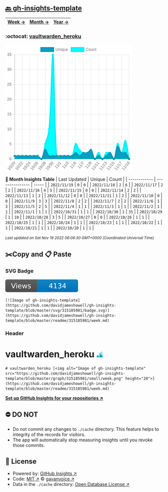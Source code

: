 ## [🔙 gh-insights-template](https://github.com/davidjameshowell/gh-insights-template)
| [**Week →**](https://github.com/davidjameshowell/gh-insights-template/blob/master/readme/315185981/week.md) | [**Month →**](https://github.com/davidjameshowell/gh-insights-template/blob/master/readme/315185981/month.md) | [**Year →**](https://github.com/davidjameshowell/gh-insights-template/blob/master/readme/315185981/year.md) |
 | ------------ | --------------- | ----- |

### :octocat: [vaultwarden_heroku](https://github.com/davidjameshowell/vaultwarden_heroku)
![Image of gh-insights-template](https://github.com/davidjameshowell/gh-insights-template/blob/master/graph/315185981/large/month.png)

**:calendar: Month Insights Table**
| Last Updated | Unique | Count |
 | ------------ | --------------- | ----- |
 | `2022/11/19` |  `0` | `0` |
 | `2022/11/18` |  `2` | `6` |
 | `2022/11/17` |  `2` | `2` |
 | `2022/11/16` |  `4` | `5` |
 | `2022/11/15` |  `0` | `0` |
 | `2022/11/14` |  `2` | `2` |
 | `2022/11/13` |  `1` | `2` |
 | `2022/11/12` |  `0` | `0` |
 | `2022/11/11` |  `1` | `2` |
 | `2022/11/10` |  `0` | `0` |
 | `2022/11/9` |  `3` | `3` |
 | `2022/11/8` |  `2` | `2` |
 | `2022/11/7` |  `2` | `2` |
 | `2022/11/6` |  `1` | `3` |
 | `2022/11/5` |  `2` | `5` |
 | `2022/11/4` |  `1` | `1` |
 | `2022/11/3` |  `1` | `1` |
 | `2022/11/2` |  `1` | `1` |
 | `2022/11/1` |  `1` | `1` |
 | `2022/10/31` |  `1` | `1` |
 | `2022/10/30` |  `1` | `35` |
 | `2022/10/29` |  `1` | `10` |
 | `2022/10/28` |  `3` | `5` |
 | `2022/10/27` |  `0` | `0` |
 | `2022/10/26` |  `1` | `1` |
 | `2022/10/25` |  `1` | `1` |
 | `2022/10/24` |  `1` | `1` |
 | `2022/10/23` |  `1` | `1` |
 | `2022/10/22` |  `1` | `1` |
 | `2022/10/21` |  `1` | `1` |
 | `2022/10/20` |  `1` | `1` |

<small><i>Last updated on Sat Nov 19 2022 06:06:30 GMT+0000 (Coordinated Universal Time)</i></small>

## ✂️Copy and 📋 Paste
### SVG Badge
[![Image of gh-insights-template](https://github.com/davidjameshowell/gh-insights-template/blob/master/svg/315185981/badge.svg)](https://github.com/davidjameshowell/gh-insights-template/blob/master/readme/315185981/week.md)
```readme
[![Image of gh-insights-template](https://github.com/davidjameshowell/gh-insights-template/blob/master/svg/315185981/badge.svg)](https://github.com/davidjameshowell/gh-insights-template/blob/master/readme/315185981/week.md)
```
### Header
# vaultwarden_heroku [<img alt="Image of gh-insights-template" src="https://github.com/davidjameshowell/gh-insights-template/blob/master/graph/315185981/small/week.png" height="20">](https://github.com/davidjameshowell/gh-insights-template/blob/master/readme/315185981/week.md)
```readme
# vaultwarden_heroku [<img alt="Image of gh-insights-template" src="https://github.com/davidjameshowell/gh-insights-template/blob/master/graph/315185981/small/week.png" height="20">](https://github.com/davidjameshowell/gh-insights-template/blob/master/readme/315185981/week.md)
```
[**Set up GitHub Insights for your repositories ↗️**](https://github.com/gayanvoice/github-insights)
## ⛔ DO NOT
- Do not commit any changes to `./cache` directory. This feature helps to integrity of the records for visitors.
- The app will automatically stop measuring insights until you revoke those commits.
## 📄 License
- Powered by: [GitHub Insights ↗️](https://github.com/gayanvoice/github-insights)
- Code: [MIT ↗️](./LICENSE) © [gayanvoice ↗️](https://github.com/gayanvoice)
- Data in the `./cache` directory: [Open Database License ↗️](https://opendatacommons.org/licenses/odbl/1-0/)